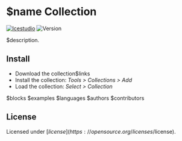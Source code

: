 # $name Collection

[![Icestudio](https://img.shields.io/badge/collection-icestudio-blue.svg)](https://github.com/FPGAwars/icestudio)
![Version](https://img.shields.io/badge/version-v$version-orange.svg)

$description.

## Install

* Download the collection$links
* Install the collection: *Tools > Collections > Add*
* Load the collection: *Select > Collection*

$blocks
$examples
$languages
$authors
$contributors
## License

Licensed under [$license](https://opensource.org/licenses/$license).
